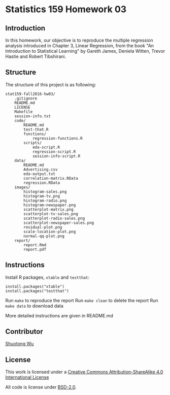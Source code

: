 # Statistics 159 Homework 03

## Introduction

In this homework, our objective is to reproduce the multiple regression analysis introduced in Chapter 3, Linear Regression, from the book "An Introduction to Statistical Learning" by Gareth James, Deniela Witten, Trevor Hastie and Robert Tibshirani.


## Structure

The structure of this project is as following:

```
stat159-fall2016-hw03/
    .gitignore
    README.md
    LICENSE
    Makefile
    session-info.txt
    code/
        README.md
        test-that.R
        functions/
            regression-functions.R
        scripts/
            eda-script.R
            regression-script.R
            session-info-script.R
    data/
    	README.md
    	Advertising.csv
    	eda-output.txt
        correlation-matrix.RData
    	regression.RData
    images/
        histogram-sales.png
        histogram-tv.png
        histogram-radio.png
        histogram-newspaper.png
        scatterplot-matrix.png
        scatterplot-tv-sales.png
        scatterplot-radio-sales.png
        scatterplot-newspaper-sales.png
        residual-plot.png
        scale-location-plot.png
        normal-qq-plot.png
    report/
    	report.Rmd
    	report.pdf
```

## Instructions

Install R packages, `xtable` and `testthat`:

```
install.packages("xtable")
install.packages("testthat")
````

Run `make` to reproduce the report
Run `make clean` to delete the report
Run `make data` to download data

More detailed instructions are given in README.md

## Contributor

[Shuotong Wu](http://github.com/shuotong)

## License

This work is licensed under a [Creative Commons Attribution-ShareAlike 4.0 International License](http://creativecommons.org/licenses/by-sa/4.0/)

All code is license under [BSD-2.0](https://opensource.org/licenses/BSD-2-Clause).